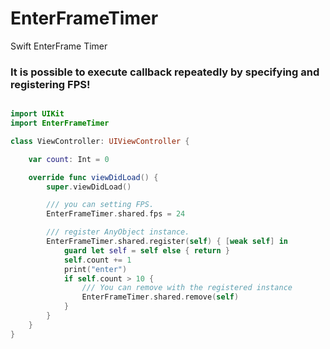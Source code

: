 # EnterFrameTimer
Swift EnterFrame Timer
### It is possible to execute callback repeatedly by specifying and registering FPS!

```Swift

import UIKit
import EnterFrameTimer

class ViewController: UIViewController {

    var count: Int = 0

    override func viewDidLoad() {
        super.viewDidLoad()

        /// you can setting FPS.
        EnterFrameTimer.shared.fps = 24

        /// register AnyObject instance.
        EnterFrameTimer.shared.register(self) { [weak self] in
            guard let self = self else { return }
            self.count += 1
            print("enter")
            if self.count > 10 {
                /// You can remove with the registered instance
                EnterFrameTimer.shared.remove(self)
            }
        }
    }
}
```
